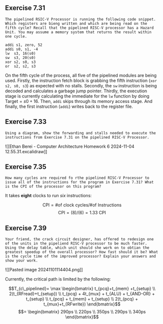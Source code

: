 
## Exercise 7.31

```ad-question
The pipelined RSIC-V Processor is running the following code snippet. Which registers are bieng written and which are being read on the fifth cycle? Recall that the pipelined RISC-V processor has a Hazard Unit. You may assume a memory system that returns the result within one cycle.
```

```
addi s1, zero, 52
addi s0, s1, -4
lw  s3, 16(s0)
sw  s3, 20(s0)
xor s2, s0, s3
or  s2, s2, s3
```

On the fifth cycle of the process, all five of the pipelined modules are being used. Firstly, the instruction fetch block is grabbing the fifth instruction (`xor s2, s0, s3`) as expected with no stalls. Secondly, the `sw` instruction is being decoded and calculates a garbage jump pointer. Thirdly, the execution stage is currently calculating the immediate for the `lw` function by doing $\mbox{Target} =s0 + 16$. Then, `addi` skips through its memory access stage. And finally, the first instruction (`addi`) writes back to the register file.

## Exercise 7.33

```ad-question
Using a diagram, show the forwarding and stalls needed to execute the instructions from Exercise 7.31 on the pipelined RISC-V Processor.
```

![[Ethan Berei - Computer Architecture Homework 6 2024-11-04 12.55.31.excalidraw]]

## Exercise 7.35

```ad-question
How many cycles are required fo rthe pipelined RISC-V Processor to issue all of the instructions for the program in Exercise 7.31? What is the CPI of the processor on this program?
```

It takes **eight** clocks to run *six* instructions:

$$\mbox{CPI} = \mbox{\# of clock cycles} / \mbox{\# of Instructions}$$
$$\mbox{CPI} = (8)/(6) = 1.33 \mbox{ CPI}$$

## Exercise 7.39

```ad-question
Your friend, the crack circuit designer, has offered to redesign one of the units in the pipeliend RISC-V processor to be much faster. Using the delay table, which unit should she work on to obtian the greatest speedup of the overall processor? How fast should it be? What is the cycle time of the improved processor? Explain your answers and show your work.
```

![[Pasted image 20241101114404.png]]

Currently, the critical path is limited by the following:

$$T_{c\_pipelined}= \max \begin{bmatrix} t_{pcq}+t_{mem} +t_{setup} \\ 2(t_{RFread}+t_{setup}) \\ t_{pcq} + 4t_{mux} + t_{ALU} + t_{AND-OR} + t_{setup} \\ t_{pcq} + t_{mem} + t_{setup} \\ 2(t_{pcq} + t_{mux}+t_{RFwrite}) \end{bmatrix}$$
$$= \begin{bmatrix} 290ps \\ 220ps \\ 350ps \\ 290ps \\ 340ps \end{bmatrix}$$

